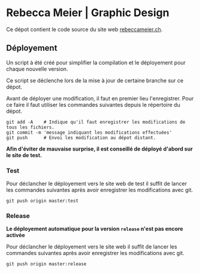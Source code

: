 # Rebecca Meier | Graphic Design

Ce dépot contient le code source du site web [rebeccameier.ch](rebeccameier.ch).

## Déployement

Un script à été créé pour simplifier la compilation et le déployement pour chaque nouvelle version.

Ce script se déclenche lors de la mise à jour de certaine branche sur ce dépot.

Avant de déployer une modification, il faut en premier lieu l'enregistrer. Pour ce faire il faut utiliser les commandes suivantes depuis le répertoire du dépot.

```
git add -A    # Indique qu'il faut enregistrer les modifications de tous les fichiers.
git commit -m 'message indiquant les modifications effectuées'
git push      # Envoi les modification au dépot distant.
```

**Afin d'éviter de mauvaise surprise, il est conseillé de déployé d'abord sur le site de test.**

### Test

Pour déclancher le déployement vers le site web de test il suffit de lancer les commandes suivantes après avoir enregistrer les modifications avec git.

```
git push origin master:test
```

### Release

**Le déployement automatique pour la version `release` n'est pas encore activée**

Pour déclancher le déployement vers le site web il suffit de lancer les commandes suivantes après avoir enregistrer les modifications avec git.

```
git push origin master:release
```
